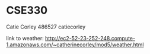 # CSE330
Catie Corley 486527 catiecorley

link to weather: http://ec2-52-23-252-248.compute-1.amazonaws.com/~catherinecorley/mod5/weather.html 